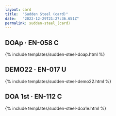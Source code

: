 ```yaml
---
layout: card
title:  "Sudden Steel (card)"
date:   "2022-12-29T21:27:36.651Z"
permalink: sudden-steel_(card)
---
```


## DOAp &middot; EN-058 C

{% include templates/sudden-steel-doap.html %}


## DEMO22 &middot; EN-017 U

{% include templates/sudden-steel-demo22.html %}


## DOA 1st &middot; EN-112 C

{% include templates/sudden-steel-doa1e.html %}
